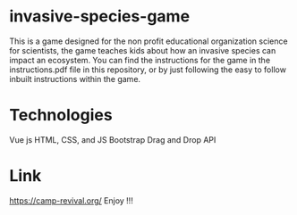 # invasive-species-game

This is a game designed for the non profit educational organization science for scientists, the game teaches kids about how an invasive species can impact an ecosystem. You can find the instructions for the game in the instructions.pdf file in this repository, or by just following the easy to follow inbuilt instructions within the game. 

# Technologies
Vue js
HTML, CSS, and JS
Bootstrap
Drag and Drop API

# Link
https://camp-revival.org/
Enjoy !!!
